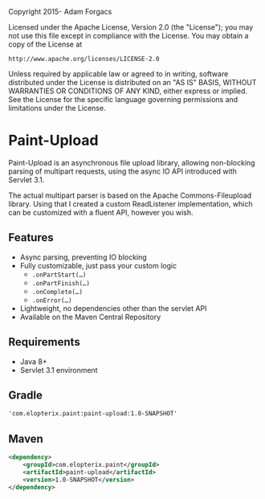   Copyright 2015- Adam Forgacs
  
  Licensed under the Apache License, Version 2.0 (the "License");
  you may not use this file except in compliance with the License.
  You may obtain a copy of the License at
  
    http://www.apache.org/licenses/LICENSE-2.0
  
  Unless required by applicable law or agreed to in writing, software
  distributed under the License is distributed on an "AS IS" BASIS,
  WITHOUT WARRANTIES OR CONDITIONS OF ANY KIND, either express or implied.
  See the License for the specific language governing permissions and
  limitations under the License.

Paint-Upload
=========

Paint-Upload is an asynchronous file upload library, allowing non-blocking parsing of
multipart requests, using the async IO API introduced with Servlet 3.1.

The actual multipart parser is based on the Apache Commons-Fileupload library. Using
that I created a custom ReadListener implementation, which can be customized with a 
fluent API, however you wish.

Features
--------
* Async parsing, preventing IO blocking
* Fully customizable, just pass your custom logic
  * ```.onPartStart(…)```
  * ```.onPartFinish(…)```
  * ```.onComplete(…)```
  * ```.onError(…)```
* Lightweight, no dependencies other than the servlet API
* Available on the Maven Central Repository

Requirements
--------
* Java 8+
* Servlet 3.1 environment

Gradle
-----
```xml
'com.elopterix.paint:paint-upload:1.0-SNAPSHOT'
```
Maven
-----
```xml
<dependency>
    <groupId>com.elopterix.paint</groupId>
    <artifactId>paint-upload</artifactId>
    <version>1.0-SNAPSHOT</version>
</dependency>
```